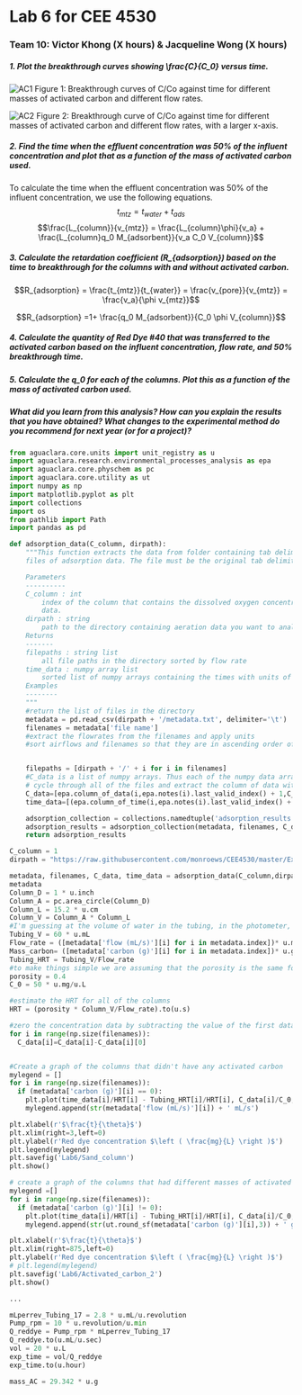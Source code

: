 # Lab 6 for CEE 4530

### Team 10: Victor Khong (X hours) & Jacqueline Wong (X hours)

##### 1. Plot the breakthrough curves showing \frac{C}{C_0} versus time. #

![AC1](https://raw.githubusercontent.com/lw583/CEE4530/master/Lab6/Activated_carbon.png)
Figure 1: Breakthrough curves of C/Co against time for different masses of activated carbon and different flow rates.

![AC2](https://raw.githubusercontent.com/lw583/CEE4530/master/Lab6/Activated_carbon_2.png)
Figure 2: Breakthrough curve of C/Co against time for different masses of activated carbon and different flow rates, with a larger x-axis.

##### 2. Find the time when the effluent concentration was 50% of the influent concentration and plot that as a function of the mass of activated carbon used. #

To calculate the time when the effluent concentration was 50% of the influent concentration, we use the following equations.
$$t_{mtz} = t_{water} + t_{ads}$$
$$\frac{L_{column}}{v_{mtz}} = \frac{L_{column}\phi}{v_a} + \frac{L_{column}q_0 M_{adsorbent}}{v_a C_0 V_{column}}$$

##### 3. Calculate the retardation coefficient (R_{adsorption}) based on the time to breakthrough for the columns with and without activated carbon. #

$$R_{adsorption} = \frac{t_{mtz}}{t_{water}} = \frac{v_{pore}}{v_{mtz}} = \frac{v_a}{\phi v_{mtz}}$$

$$R_{adsorption} =1+ \frac{q_0 M_{adsorbent}}{C_0 \phi V_{column}}$$


##### 4. Calculate the quantity of Red Dye #40 that was transferred to the activated carbon based on the influent concentration, flow rate, and 50% breakthrough time. #

##### 5. Calculate the q_0 for each of the columns. Plot this as a function of the mass of activated carbon used. #

##### What did you learn from this analysis? How can you explain the results that you have obtained? What changes to the experimental method do you recommend for next year (or for a project)? #

```python
from aguaclara.core.units import unit_registry as u
import aguaclara.research.environmental_processes_analysis as epa
import aguaclara.core.physchem as pc
import aguaclara.core.utility as ut
import numpy as np
import matplotlib.pyplot as plt
import collections
import os
from pathlib import Path
import pandas as pd

def adsorption_data(C_column, dirpath):
    """This function extracts the data from folder containing tab delimited
    files of adsorption data. The file must be the original tab delimited file.

    Parameters
    ----------
    C_column : int
        index of the column that contains the dissolved oxygen concentration
        data.
    dirpath : string
        path to the directory containing aeration data you want to analyze
    Returns
    -------
    filepaths : string list
        all file paths in the directory sorted by flow rate
    time_data : numpy array list
        sorted list of numpy arrays containing the times with units of seconds
    Examples
    --------
    """
    #return the list of files in the directory
    metadata = pd.read_csv(dirpath + '/metadata.txt', delimiter='\t')
    filenames = metadata['file name']
    #extract the flowrates from the filenames and apply units
    #sort airflows and filenames so that they are in ascending order of flow rates


    filepaths = [dirpath + '/' + i for i in filenames]
    #C_data is a list of numpy arrays. Thus each of the numpy data arrays can have different lengths to accommodate short and long experiments
    # cycle through all of the files and extract the column of data with oxygen concentrations and the times
    C_data=[epa.column_of_data(i,epa.notes(i).last_valid_index() + 1,C_column,-1,'mg/L') for i in filepaths]
    time_data=[(epa.column_of_time(i,epa.notes(i).last_valid_index() + 1,-1)).to(u.s) for i in filepaths]

    adsorption_collection = collections.namedtuple('adsorption_results','metadata filenames C_data time_data')
    adsorption_results = adsorption_collection(metadata, filenames, C_data, time_data)
    return adsorption_results

C_column = 1
dirpath = "https://raw.githubusercontent.com/monroews/CEE4530/master/Examples/data/Adsorption"

metadata, filenames, C_data, time_data = adsorption_data(C_column,dirpath)
metadata
Column_D = 1 * u.inch
Column_A = pc.area_circle(Column_D)
Column_L = 15.2 * u.cm
Column_V = Column_A * Column_L
#I'm guessing at the volume of water in the tubing, in the photometer, and in the space above and below the column. This parameter could be adjusted!
Tubing_V = 60 * u.mL
Flow_rate = ([metadata['flow (mL/s)'][i] for i in metadata.index])* u.mL/u.s
Mass_carbon= ([metadata['carbon (g)'][i] for i in metadata.index])* u.g
Tubing_HRT = Tubing_V/Flow_rate
#to make things simple we are assuming that the porosity is the same for sand and for activated carbon. That is likely not true!
porosity = 0.4
C_0 = 50 * u.mg/u.L

#estimate the HRT for all of the columns
HRT = (porosity * Column_V/Flow_rate).to(u.s)

#zero the concentration data by subtracting the value of the first data point from all data points. Do this in each data set.
for i in range(np.size(filenames)):
  C_data[i]=C_data[i]-C_data[i][0]


#Create a graph of the columns that didn't have any activated carbon
mylegend = []
for i in range(np.size(filenames)):
  if (metadata['carbon (g)'][i] == 0):
    plt.plot(time_data[i]/HRT[i] - Tubing_HRT[i]/HRT[i], C_data[i]/C_0,'-');
    mylegend.append(str(metadata['flow (mL/s)'][i]) + ' mL/s')

plt.xlabel(r'$\frac{t}{\theta}$')
plt.xlim(right=3,left=0)
plt.ylabel(r'Red dye concentration $\left ( \frac{mg}{L} \right )$')
plt.legend(mylegend)
plt.savefig('Lab6/Sand_column')
plt.show()

# create a graph of the columns that had different masses of activated carbon. Note that this includes systems with different flow rates!
mylegend =[]
for i in range(np.size(filenames)):
  if (metadata['carbon (g)'][i] != 0):
    plt.plot(time_data[i]/HRT[i] - Tubing_HRT[i]/HRT[i], C_data[i]/C_0,'-');
    mylegend.append(str(ut.round_sf(metadata['carbon (g)'][i],3)) + ' g, ' + str(ut.round_sf(metadata['flow (mL/s)'][i],2)) + ' mL/s')

plt.xlabel(r'$\frac{t}{\theta}$')
plt.xlim(right=875,left=0)
plt.ylabel(r'Red dye concentration $\left ( \frac{mg}{L} \right )$')
# plt.legend(mylegend)
plt.savefig('Lab6/Activated_carbon_2')
plt.show()
```

```python
...

mLperrev_Tubing_17 = 2.8 * u.mL/u.revolution
Pump_rpm = 10 * u.revolution/u.min
Q_reddye = Pump_rpm * mLperrev_Tubing_17
Q_reddye.to(u.mL/u.sec)
vol = 20 * u.L
exp_time = vol/Q_reddye
exp_time.to(u.hour)

mass_AC = 29.342 * u.g
```
